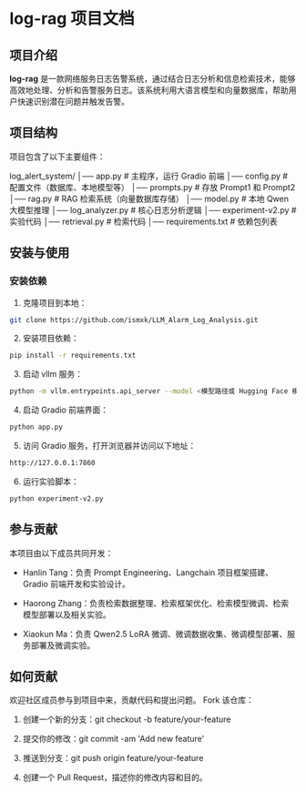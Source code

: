 # log-rag 项目文档

## 项目介绍

**log-rag** 是一款网络服务日志告警系统，通过结合日志分析和信息检索技术，能够高效地处理、分析和告警服务日志。该系统利用大语言模型和向量数据库，帮助用户快速识别潜在问题并触发告警。

## 项目结构

项目包含了以下主要组件：

log_alert_system/
│── app.py                  # 主程序，运行 Gradio 前端
│── config.py               # 配置文件（数据库、本地模型等）
│── prompts.py              # 存放 Prompt1 和 Prompt2
│── rag.py                  # RAG 检索系统（向量数据库存储）
│── model.py                # 本地 Qwen 大模型推理
│── log_analyzer.py         # 核心日志分析逻辑
│── experiment-v2.py        # 实验代码
│── retrieval.py            # 检索代码
│── requirements.txt        # 依赖包列表

## 安装与使用

### 安装依赖

1. 克隆项目到本地：

```bash
git clone https://github.com/ismxk/LLM_Alarm_Log_Analysis.git
```

2. 安装项目依赖：

```bash
pip install -r requirements.txt
```

3. 启动 vllm 服务：

```bash
python -m vllm.entrypoints.api_server --model <模型路径或 Hugging Face 模型名称>
```

4. 启动 Gradio 前端界面：

```bash
python app.py
```

5. 访问 Gradio 服务，打开浏览器并访问以下地址：

```bash
http://127.0.0.1:7860
```

6. 运行实验脚本：

```bash
python experiment-v2.py
```

## 参与贡献
本项目由以下成员共同开发：

- Hanlin Tang：负责 Prompt Engineering、Langchain 项目框架搭建、Gradio 前端开发和实验设计。

- Haorong Zhang：负责检索数据整理、检索框架优化、检索模型微调、检索模型部署以及相关实验。

- Xiaokun Ma：负责 Qwen2.5 LoRA 微调、微调数据收集、微调模型部署、服务部署及微调实验。

## 如何贡献
欢迎社区成员参与到项目中来，贡献代码和提出问题。
Fork 该仓库：

1. 创建一个新的分支：git checkout -b feature/your-feature

2. 提交你的修改：git commit -am 'Add new feature'

3. 推送到分支：git push origin feature/your-feature

4. 创建一个 Pull Request，描述你的修改内容和目的。
